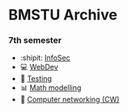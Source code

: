 # BMSTU Archive


### 7th semester
* :shipit: [InfoSec](https://github.com/sokolcom/bmstu-infosec)
* :computer: [WebDev](https://github.com/sokolcom/bmstu-web-f1vendor)
* :hammer: [Testing](https://github.com/sokolcom/bmstu-testing-dressin)
* :bar_chart: [Math modelling](https://github.com/sokolcom/bmstu-modelling/tree/master/term_07)
* :satellite: [Computer networking (CW)](https://github.com/sokolcom/bmstu-coursework-networks)
